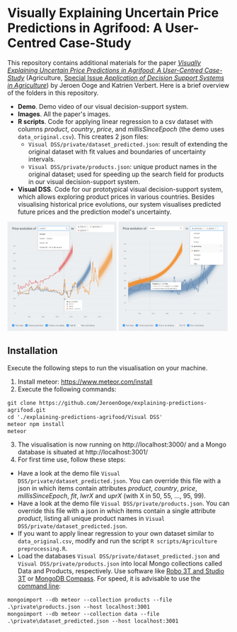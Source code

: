 # Visually Explaining Uncertain Price Predictions in Agrifood: A User-Centred Case-Study

This repository contains additional materials for the paper [*Visually Explaining Uncertain Price Predictions in Agrifood: A User-Centred Case-Study*](https://doi.org/10.3390/agriculture12071024) (Agriculture, [Special Issue *Application of Decision Support Systems in Agriculture*](https://www.mdpi.com/journal/agriculture/special_issues/Decision_Support_Systems_Application)) by Jeroen Ooge and Katrien Verbert. Here is a brief overview of the folders in this repository.

 - **Demo**. Demo video of our visual decision-support system.
 - **Images**. All the paper's images.
 - **R scripts**. Code for applying linear regression to a csv dataset with columns *product*, *country*, *price*, and *millisSinceEpoch* (the demo uses `data_original.csv`). This creates 2 json files:
   - `Visual DSS/private/dataset_predicted.json`: result of extending the original dataset with fit values and boundaries of uncertainty intervals.
   - `Visual DSS/private/products.json`: unique product names in the original dataset; used for speeding up the search field for products in our visual decision-support system.
 - **Visual DSS**. Code for our prototypical visual decision-support system, which allows exploring product prices in various countries. Besides visualising historical price evolutions, our system visualises predicted future prices and the prediction model's uncertainty.

<img alt="Selecting a food product in the upper left search field and getting details about the price and date upon hovering over the line chart." src="https://github.com/JeroenOoge/explaining-predictions-agrifood/blob/main/Images/hover1mouse.png" width="49%"> <img alt="Selecting countries in the upper right search field and getting a description of the hovered fan (\quote{In 80 out of 100 occasions, the product price lies between A and B.} where A and B are the lower and upper bounds of the prediction interval at the indicated date, respectively)." src="https://github.com/JeroenOoge/explaining-predictions-agrifood/blob/main/Images/hover2mouse.png" width="49%">

## Installation
Execute the following steps to run the visualisation on your machine. 

1. Install meteor: https://www.meteor.com/install
2. Execute the following commands:
```
git clone https://github.com/JeroenOoge/explaining-predictions-agrifood.git
cd './explaining-predictions-agrifood/Visual DSS'
meteor npm install
meteor
```
3. The visualisation is now running on http://localhost:3000/ and a Mongo database is situated at http://localhost:3001/
4. For first time use, follow these steps:
  * Have a look at the demo file `Visual DSS/private/dataset_predicted.json`. You can override this file with a json in which items contain attributes *product*, *country*, *price*, *millisSinceEpoch*, *fit*, *lwrX* and *uprX* (with X in 50, 55, ..., 95, 99).
  * Have a look at the demo file `Visual DSS/private/products.json`. You can override this file with a json in which items contain a single attribute *product*, listing all unique product names in `Visual DSS/private/dataset_predicted.json`.
  * If you want to apply linear regression to your own dataset similar to `data_original.csv`, modify and run the script `R scripts/Agriculture preprocessing.R`.
  * Load the databases `Visual DSS/private/dataset_predicted.json` and `Visual DSS/private/products.json` into local Mongo collections called Data and Products, respectively. Use software like [Robo 3T and Studio 3T](https://robomongo.org/download) or [MongoDB Compass](https://www.mongodb.com/products/compass). For speed, it is advisable to use the [command line](https://docs.mongodb.com/manual/reference/program/mongoimport/):
```
mongoimport --db meteor --collection products --file .\private\products.json --host localhost:3001
mongoimport --db meteor --collection data --file .\private\dataset_predicted.json --host localhost:3001
```
